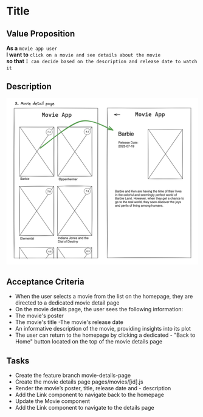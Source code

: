 # Title

## Value Proposition

**As a** `movie app user` <br>
**I want to** `click on a movie and see details about the movie` <br>
**so that** `I can decide based on the description and release date to watch it` <br>

## Description

![wireframe](./assets/scribble-movie-details-page.png)

## Acceptance Criteria
 - When the user selects a movie from the list on the homepage, they are directed to a dedicated movie detail page
 - On the movie details page, the user sees the following information:
 - The movie's poster
 - The movie's title
 -The movie's release date
- An informative description of the movie, providing insights into its plot
 - The user can return to the homepage by clicking a dedicated - "Back to Home" button located on the top of the movie details page

## Tasks
 - Create the feature branch movie-details-page
-  Create the movie details page pages/movies/[id].js
 - Render the movie’s poster, title, release date and - description
 - Add the Link component to navigate back to the homepage
 - Update the Movie component
 - Add the Link component to navigate to the details page
 
